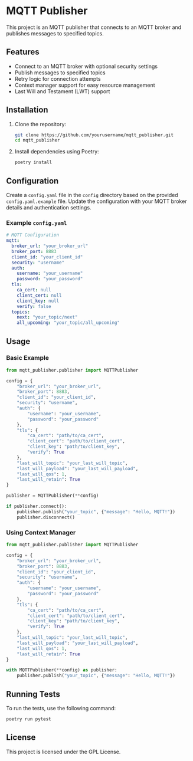 # MQTT Publisher

This project is an MQTT publisher that connects to an MQTT broker and publishes messages to specified topics.

## Features

- Connect to an MQTT broker with optional security settings
- Publish messages to specified topics
- Retry logic for connection attempts
- Context manager support for easy resource management
- Last Will and Testament (LWT) support

## Installation

1. Clone the repository:

   ```sh
   git clone https://github.com/yourusername/mqtt_publisher.git
   cd mqtt_publisher
   ```

2. Install dependencies using Poetry:
   ```sh
   poetry install
   ```

## Configuration

Create a `config.yaml` file in the `config` directory based on the provided `config.yaml.example` file. Update the configuration with your MQTT broker details and authentication settings.

### Example `config.yaml`

```yaml
# MQTT Configuration
mqtt:
  broker_url: "your_broker_url"
  broker_port: 8883
  client_id: "your_client_id"
  security: "username"
  auth:
    username: "your_username"
    password: "your_password"
  tls:
    ca_cert: null
    client_cert: null
    client_key: null
    verify: false
  topics:
    next: "your_topic/next"
    all_upcoming: "your_topic/all_upcoming"
```

## Usage

### Basic Example

```python
from mqtt_publisher.publisher import MQTTPublisher

config = {
    "broker_url": "your_broker_url",
    "broker_port": 8883,
    "client_id": "your_client_id",
    "security": "username",
    "auth": {
        "username": "your_username",
        "password": "your_password"
    },
    "tls": {
        "ca_cert": "path/to/ca_cert",
        "client_cert": "path/to/client_cert",
        "client_key": "path/to/client_key",
        "verify": True
    },
    "last_will_topic": "your_last_will_topic",
    "last_will_payload": "your_last_will_payload",
    "last_will_qos": 1,
    "last_will_retain": True
}

publisher = MQTTPublisher(**config)

if publisher.connect():
    publisher.publish("your_topic", {"message": "Hello, MQTT!"})
    publisher.disconnect()
```

### Using Context Manager

```python
from mqtt_publisher.publisher import MQTTPublisher

config = {
    "broker_url": "your_broker_url",
    "broker_port": 8883,
    "client_id": "your_client_id",
    "security": "username",
    "auth": {
        "username": "your_username",
        "password": "your_password"
    },
    "tls": {
        "ca_cert": "path/to/ca_cert",
        "client_cert": "path/to/client_cert",
        "client_key": "path/to/client_key",
        "verify": True
    },
    "last_will_topic": "your_last_will_topic",
    "last_will_payload": "your_last_will_payload",
    "last_will_qos": 1,
    "last_will_retain": True
}

with MQTTPublisher(**config) as publisher:
    publisher.publish("your_topic", {"message": "Hello, MQTT!"})
```

## Running Tests

To run the tests, use the following command:

```sh
poetry run pytest
```

## License

This project is licensed under the GPL License.
